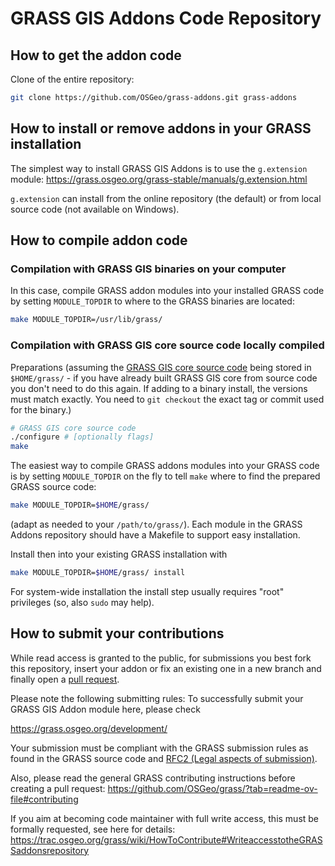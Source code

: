# GRASS GIS Addons Code Repository

## How to get the addon code

Clone of the entire repository:

```bash
git clone https://github.com/OSGeo/grass-addons.git grass-addons
```

## How to install or remove addons in your GRASS installation

The simplest way to install GRASS GIS Addons is to use the `g.extension`
module:
<https://grass.osgeo.org/grass-stable/manuals/g.extension.html>

`g.extension` can install from the online repository (the default) or from
local source code (not available on Windows).

## How to compile addon code

### Compilation with GRASS GIS binaries on your computer

In this case, compile GRASS addon modules into your installed GRASS code
by setting `MODULE_TOPDIR` to where to the GRASS binaries are located:

```bash
make MODULE_TOPDIR=/usr/lib/grass/
```

### Compilation with GRASS GIS core source code locally compiled

Preparations (assuming the [GRASS GIS core source code](https://github.com/OSGeo/grass)
being stored in `$HOME/grass/` - if you have already built GRASS GIS core from
source code you don't need to do this again. If adding to a binary install,
the versions must match exactly. You need to `git checkout` the exact tag
or commit used for the binary.)

```bash
# GRASS GIS core source code
./configure # [optionally flags]
make
```

The easiest way to compile GRASS addons modules into your GRASS code
is by setting `MODULE_TOPDIR` on the fly to tell `make` where to
find the prepared GRASS source code:

```bash
make MODULE_TOPDIR=$HOME/grass/
```

(adapt as needed to your `/path/to/grass/`). Each module in the GRASS
Addons repository should have a Makefile to support easy
installation.

Install then into your existing GRASS installation with

```bash
make MODULE_TOPDIR=$HOME/grass/ install
```

For system-wide installation the install step usually requires "root" privileges
(so, also `sudo` may help).

## How to submit your contributions

While read access is granted to the public, for submissions you best fork
this repository, insert your addon or fix an existing one in a new branch
and finally open a [pull request](https://help.github.com/en/articles/about-pull-requests).

Please note the following submitting rules: To successfully
submit your GRASS GIS Addon module here, please check

<https://grass.osgeo.org/development/>

Your submission must be compliant with the GRASS
submission rules as found in the GRASS source code
and [RFC2 (Legal aspects of submission)](https://github.com/OSGeo/grass/blob/main/doc/development/rfc/legal_aspects_of_code_contributions.md).

Also, please read the general GRASS contributing instructions before creating a pull request:
<https://github.com/OSGeo/grass/?tab=readme-ov-file#contributing>

If you aim at becoming code maintainer with full write access, this must be
formally requested, see here for details:
<https://trac.osgeo.org/grass/wiki/HowToContribute#WriteaccesstotheGRASSaddonsrepository>
